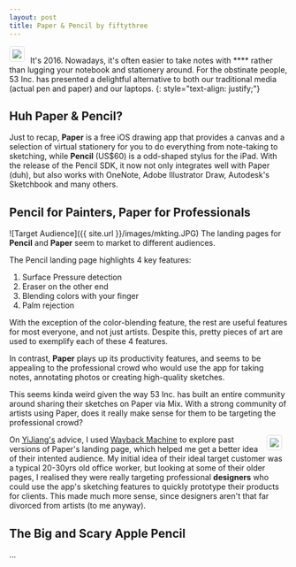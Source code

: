 ```yaml
---
layout: post
title: Paper & Pencil by fiftythree
---
```


<img style="float: left; border: 1px solid #ddd; border-radius: 4px; padding: 5px; margin-right: 10px" src="{{ site.url }}/images/pandp.JPG">
<br>It's 2016. Nowadays, it's often easier to take notes with **<insert fav note taking app>** rather than lugging your notebook and stationery around. For the obstinate people, 53 Inc. has presented a delightful alternative to both our traditional media (actual pen and paper) and our laptops. 
{: style="text-align: justify;"}

## Huh Paper & Pencil?
Just to recap, **Paper** is a free iOS drawing app that provides a canvas and a selection of virtual stationery for you to do everything from note-taking to sketching, while **Pencil** (US$60) is a odd-shaped stylus for the iPad. With the release of the Pencil SDK, it now not only integrates well with Paper (duh), but also works with OneNote, Adobe Illustrator Draw, Autodesk's Sketchbook and many others. 

## Pencil for Painters, Paper for Professionals
![Target Audience]({{ site.url }}/images/mkting.JPG)
The landing pages for **Pencil** and **Paper** seem to market to different audiences. 

The Pencil landing page highlights 4 key features:

1. Surface Pressure detection
2. Eraser on the other end
3. Blending colors with your finger
4. Palm rejection 

With the exception of the color-blending feature, the rest are useful features for most everyone, and not just artists. Despite this, pretty pieces of art are used to exemplify each of these 4 features.   

In contrast, **Paper** plays up its productivity features, and seems to be appealing to the professional crowd who would use the app for taking notes, annotating photos or creating high-quality sketches.

This seems kinda weird given the way 53 Inc. has built an entire community around sharing their sketches on Paper via Mix. With a strong community of artists using Paper, does it really make sense for them to be targeting the professional crowd? 

<img style="float: right; border: 1px solid #ddd; border-radius: 4px; padding: 5px; margin-right: 10px" src="{{ site.url }}/images/prototyping.JPG">On [YiJiang's](https://meebleforp.com/archive/cs3216) advice, I used [Wayback Machine](https://web.archive.org/web/20141231092646/http://www.fiftythree.com/paper) to explore past versions of Paper's landing page, which helped me get a better idea of their intented audience. My initial idea of their ideal target customer was a typical 20-30yrs old office worker, but looking at some of their older pages, I realised they were really targeting professional **designers** who could use the app's sketching features to quickly prototype their products for clients. This made much more sense, since designers aren't that far divorced from artists (to me anyway).







## The Big and Scary Apple Pencil
...

## 




